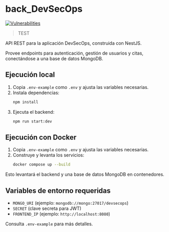 # back_DevSecOps

<!-- Badge de estado del workflow SonarCloud -->
[![Vulnerabilities](https://sonarcloud.io/api/project_badges/measure?project=javierm-0_back_DevSecOps&metric=vulnerabilities)](https://sonarcloud.io/summary/new_code?id=javierm-0_back_DevSecOps)
>TEST


API REST para la aplicación DevSecOps, construida con NestJS.

Provee endpoints para autenticación, gestión de usuarios y citas, conectándose a una base de datos MongoDB.

## Ejecución local

1. Copia `.env-example` como `.env` y ajusta las variables necesarias.
2. Instala dependencias:
   ```bash
   npm install
   ```
3. Ejecuta el backend:
   ```bash
   npm run start:dev
   ```

## Ejecución con Docker

1. Copia `.env-example` como `.env` y ajusta las variables necesarias.
2. Construye y levanta los servicios:
   ```bash
   docker compose up --build
   ```

Esto levantará el backend y una base de datos MongoDB en contenedores.

## Variables de entorno requeridas

- `MONGO_URI` (ejemplo: `mongodb://mongo:27017/devsecops`)
- `SECRET` (clave secreta para JWT)
- `FRONTEND_IP` (ejemplo: `http://localhost:8080`)

Consulta `.env-example` para más detalles.

